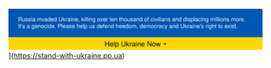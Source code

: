 ![Stand With Ukraine](https://raw.githubusercontent.com/vshymanskyy/StandWithUkraine/main/banner2-direct.svg)](https://stand-with-ukraine.pp.ua)
